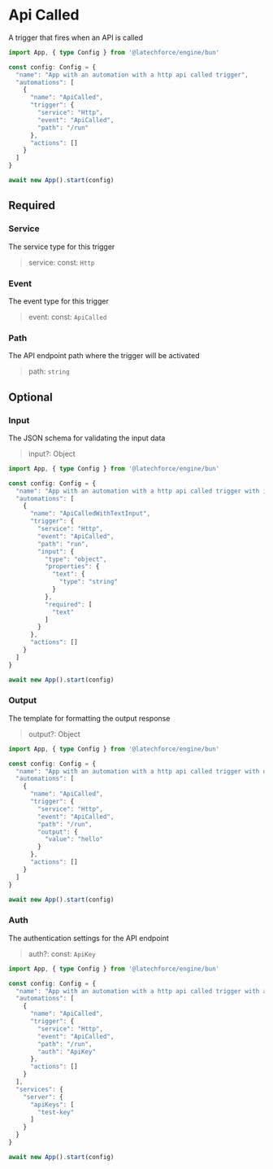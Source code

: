 # Api Called

A trigger that fires when an API is called

```ts
import App, { type Config } from '@latechforce/engine/bun'

const config: Config = {
  "name": "App with an automation with a http api called trigger",
  "automations": [
    {
      "name": "ApiCalled",
      "trigger": {
        "service": "Http",
        "event": "ApiCalled",
        "path": "/run"
      },
      "actions": []
    }
  ]
}

await new App().start(config)
```
## Required

### Service

The service type for this trigger
>service: const: `Http`

### Event

The event type for this trigger
>event: const: `ApiCalled`

### Path

The API endpoint path where the trigger will be activated
>path: `string`

## Optional

### Input

The JSON schema for validating the input data
>input?: Object

```ts
import App, { type Config } from '@latechforce/engine/bun'

const config: Config = {
  "name": "App with an automation with a http api called trigger with input",
  "automations": [
    {
      "name": "ApiCalledWithTextInput",
      "trigger": {
        "service": "Http",
        "event": "ApiCalled",
        "path": "run",
        "input": {
          "type": "object",
          "properties": {
            "text": {
              "type": "string"
            }
          },
          "required": [
            "text"
          ]
        }
      },
      "actions": []
    }
  ]
}

await new App().start(config)
```
### Output

The template for formatting the output response
>output?: Object

```ts
import App, { type Config } from '@latechforce/engine/bun'

const config: Config = {
  "name": "App with an automation with a http api called trigger with output",
  "automations": [
    {
      "name": "ApiCalled",
      "trigger": {
        "service": "Http",
        "event": "ApiCalled",
        "path": "/run",
        "output": {
          "value": "hello"
        }
      },
      "actions": []
    }
  ]
}

await new App().start(config)
```
### Auth

The authentication settings for the API endpoint
>auth?: const: `ApiKey`

```ts
import App, { type Config } from '@latechforce/engine/bun'

const config: Config = {
  "name": "App with an automation with a http api called trigger with auth",
  "automations": [
    {
      "name": "ApiCalled",
      "trigger": {
        "service": "Http",
        "event": "ApiCalled",
        "path": "/run",
        "auth": "ApiKey"
      },
      "actions": []
    }
  ],
  "services": {
    "server": {
      "apiKeys": [
        "test-key"
      ]
    }
  }
}

await new App().start(config)
```
